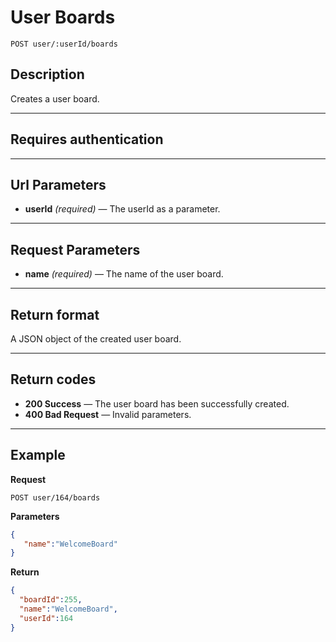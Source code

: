 # User Boards

    POST user/:userId/boards

## Description
Creates a user board.

***

## Requires authentication

***

## Url Parameters

- **userId** _(required)_ — The userId as a parameter.

***

## Request Parameters

- **name** _(required)_ — The name of the user board.

***

## Return format
A JSON object of the created user board.

***

## Return codes

- **200 Success** — The user board has been successfully created.
- **400 Bad Request** — Invalid parameters.

***

## Example
**Request**

    POST user/164/boards

**Parameters**
``` json
{
   "name":"WelcomeBoard"
}
```

**Return**
``` json
{
  "boardId":255,
  "name":"WelcomeBoard",
  "userId":164
}
```